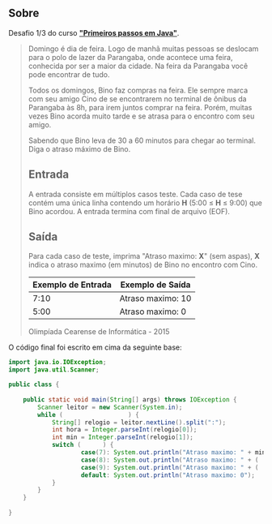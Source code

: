 ## Sobre

Desafio 1/3 do curso **["Primeiros passos em Java"](../../)**.



> Domingo é dia de feira. Logo de manhã muitas pessoas se deslocam para o polo de lazer da Parangaba, onde acontece uma feira, conhecida por ser a maior da cidade. Na feira da Parangaba você pode encontrar de tudo.
>
> Todos os domingos, Bino faz compras na feira. Ele sempre marca com seu amigo Cino de se encontrarem no terminal de ônibus da Parangaba às 8h, para irem juntos comprar na feira. Porém, muitas vezes Bino acorda muito tarde e se atrasa para o encontro com seu amigo.
>
> Sabendo que Bino leva de 30 a 60 minutos para chegar ao terminal. Diga o atraso máximo de Bino.
>
> ## Entrada
>
> A entrada consiste em múltiplos casos teste. Cada caso de tese contém uma única linha contendo um horário **H** (5:00 ≤ **H** ≤ 9:00) que Bino acordou. A entrada termina com final de arquivo (EOF).
>
> ## Saída
>
> Para cada caso de teste, imprima "Atraso maximo: **X**" (sem aspas), **X** indica o atraso maximo (em minutos) de Bino no encontro com Cino.
>
> 
>
> | Exemplo de Entrada | Exemplo de Saída                   |
> | ------------------ | ---------------------------------- |
> | 7:10	 | Atraso maximo: 10 |
> | 5:00          | Atraso maximo: 0 |
>
> 
>
> Olimpíada Cearense de Informática - 2015



O código final foi escrito em cima da seguinte base:

```java
import java.io.IOException;
import java.util.Scanner;

public class {
    
    public static void main(String[] args) throws IOException {
        Scanner leitor = new Scanner(System.in);
        while (                  ) {
            String[] relogio = leitor.nextLine().split(":");
            int hora = Integer.parseInt(relogio[0]);
            int min = Integer.parseInt(relogio[1]);
            switch (      ) {
                    case(7): System.out.println("Atraso maximo: " + min); break;
                    case(8): System.out.println("Atraso maximo: " + (          ); break;
                    case(9): System.out.println("Atraso maximo: " + (          ); break;
                    default: System.out.println("Atraso maximo: 0");
            }
        }
    }
                                                
}
```